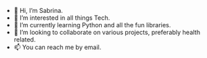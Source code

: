 - 👋 Hi, I’m Sabrina.
- 👀 I’m interested in all things Tech.
- 🌱 I’m currently learning Python and all the fun libraries.
- 💞️ I’m looking to collaborate on various projects, preferably health related.
- 📫 You can reach me by email.

<!---
Sabe1234/Sabe1234 is a ✨ special ✨ repository because its `README.md` (this file) appears on your GitHub profile.
You can click the Preview link to take a look at your changes.
--->
